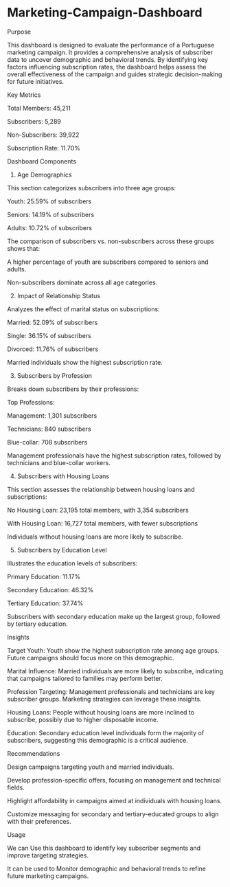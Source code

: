 # Marketing-Campaign-Dashboard

Purpose

This dashboard is designed to evaluate the performance of a Portuguese marketing campaign. It provides a comprehensive analysis of subscriber data to uncover demographic and behavioral trends. By identifying key factors influencing subscription rates, the dashboard helps assess the overall effectiveness of the campaign and guides strategic decision-making for future initiatives.

Key Metrics

Total Members: 45,211

Subscribers: 5,289

Non-Subscribers: 39,922

Subscription Rate: 11.70%

Dashboard Components

1. Age Demographics

This section categorizes subscribers into three age groups:

Youth: 25.59% of subscribers

Seniors: 14.19% of subscribers

Adults: 10.72% of subscribers

The comparison of subscribers vs. non-subscribers across these groups shows that:

A higher percentage of youth are subscribers compared to seniors and adults.

Non-subscribers dominate across all age categories.

2. Impact of Relationship Status

Analyzes the effect of marital status on subscriptions:

Married: 52.09% of subscribers

Single: 36.15% of subscribers

Divorced: 11.76% of subscribers

Married individuals show the highest subscription rate.

3. Subscribers by Profession

Breaks down subscribers by their professions:

Top Professions:

Management: 1,301 subscribers

Technicians: 840 subscribers

Blue-collar: 708 subscribers

Management professionals have the highest subscription rates, followed by technicians and blue-collar workers.

4. Subscribers with Housing Loans

This section assesses the relationship between housing loans and subscriptions:

No Housing Loan: 23,195 total members, with 3,354 subscribers

With Housing Loan: 16,727 total members, with fewer subscriptions

Individuals without housing loans are more likely to subscribe.

5. Subscribers by Education Level

Illustrates the education levels of subscribers:

Primary Education: 11.17%

Secondary Education: 46.32%

Tertiary Education: 37.74%

Subscribers with secondary education make up the largest group, followed by tertiary education.

Insights

Target Youth: Youth show the highest subscription rate among age groups. Future campaigns should focus more on this demographic.

Marital Influence: Married individuals are more likely to subscribe, indicating that campaigns tailored to families may perform better.

Profession Targeting: Management professionals and technicians are key subscriber groups. Marketing strategies can leverage these insights.

Housing Loans: People without housing loans are more inclined to subscribe, possibly due to higher disposable income.

Education: Secondary education level individuals form the majority of subscribers, suggesting this demographic is a critical audience.

Recommendations

Design campaigns targeting youth and married individuals.

Develop profession-specific offers, focusing on management and technical fields.

Highlight affordability in campaigns aimed at individuals with housing loans.

Customize messaging for secondary and tertiary-educated groups to align with their preferences.

Usage

We can Use this dashboard to identify key subscriber segments and improve targeting strategies.

It can be used to Monitor demographic and behavioral trends to refine future marketing campaigns.

